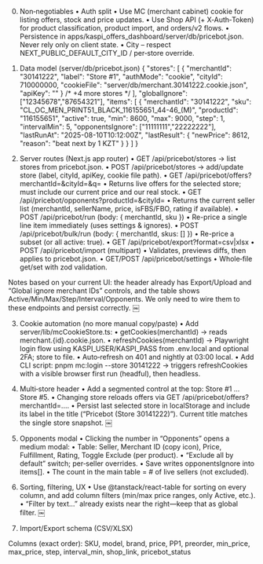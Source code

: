 0) Non‑negotiables
	•	Auth split
	•	Use MC (merchant cabinet) cookie for listing offers, stock and price updates.
	•	Use Shop API (+ X‑Auth‑Token) for product classification, product import, and orders/v2 flows.
	•	Persistence in apps/kaspi_offers_dashboard/server/db/pricebot.json. Never rely only on client state.
	•	City – respect NEXT_PUBLIC_DEFAULT_CITY_ID / per‑store override.

1) Data model (server/db/pricebot.json)
{
  "stores": [
    {
      "merchantId": "30141222",
      "label": "Store #1",
      "authMode": "cookie",
      "cityId": 710000000,
      "cookieFile": "server/db/merchant.30141222.cookie.json",
      "apiKey": ""
    }
    /* +4 more stores */
  ],
  "globalIgnore": ["12345678","87654321"],
  "items": [
    {
      "merchantId": "30141222",
      "sku": "CL_OC_MEN_PRINT51_BLACK_116155651_44-46_(M)",
      "productId": "116155651",
      "active": true,
      "min": 8600,
      "max": 9000,
      "step": 1,
      "intervalMin": 5,
      "opponentsIgnore": ["11111111","22222222"],
      "lastRunAt": "2025-08-10T10:12:00Z",
      "lastResult": { "newPrice": 8612, "reason": "beat next by 1 KZT" }
    }
  ]
}
2) Server routes (Next.js app router)
	•	GET /api/pricebot/stores → list stores from pricebot.json.
	•	POST /api/pricebot/stores → add/update store (label, cityId, apiKey, cookie file path).
	•	GET /api/pricebot/offers?merchantId=&cityId=&q=
	•	Returns live offers for the selected store; must include our current price and our real stock.
	•	GET /api/pricebot/opponents?productId=&cityId=
	•	Returns the current seller list (merchantId, sellerName, price, isFBS/FBO, rating if available).
	•	POST /api/pricebot/run (body: { merchantId, sku })
	•	Re-price a single line item immediately (uses settings & ignores).
	•	POST /api/pricebot/bulk/run (body: { merchantId, skus: [] })
	•	Re-price a subset (or all active: true).
	•	GET /api/pricebot/export?format=csv|xlsx
	•	POST /api/pricebot/import (multipart)
	•	Validates, previews diffs, then applies to pricebot.json.
	•	GET/POST /api/pricebot/settings
	•	Whole‑file get/set with zod validation.

Notes based on your current UI: the header already has Export/Upload and “Global ignore merchant IDs” controls, and the table shows Active/Min/Max/Step/Interval/Opponents. We only need to wire them to these endpoints and persist correctly.  ￼

3) Cookie automation (no more manual copy/paste)
	•	Add server/lib/mcCookieStore.ts:
	•	getCookies(merchantId) → reads merchant.{id}.cookie.json.
	•	refreshCookies(merchantId) → Playwright login flow using KASPI_USER/KASPI_PASS from .env.local and optional 2FA; store to file.
	•	Auto‑refresh on 401 and nightly at 03:00 local.
	•	Add CLI script: pnpm mc:login --store 30141222 → triggers refreshCookies with a visible browser first run (headful), then headless.

4) Multi‑store header
	•	Add a segmented control at the top: Store #1 … Store #5.
	•	Changing store reloads offers via GET /api/pricebot/offers?merchantId=....
	•	Persist last selected store in localStorage and include its label in the title (“Pricebot (Store 30141222)”). Current title matches the single store snapshot.  ￼

5) Opponents modal
	•	Clicking the number in “Opponents” opens a medium modal:
	•	Table: Seller, Merchant ID (copy icon), Price, Fulfillment, Rating, Toggle Exclude (per product).
	•	“Exclude all by default” switch; per‑seller overrides.
	•	Save writes opponentsIgnore into items[].
	•	The count in the main table = # of live sellers (not excluded).

6) Sorting, filtering, UX
	•	Use @tanstack/react-table for sorting on every column, and add column filters (min/max price ranges, only Active, etc.).
	•	“Filter by text…” already exists near the right—keep that as global filter.  ￼

7) Import/Export schema (CSV/XLSX)

Columns (exact order):
SKU, model, brand, price, PP1, preorder, min_price, max_price, step, interval_min, shop_link, pricebot_status
